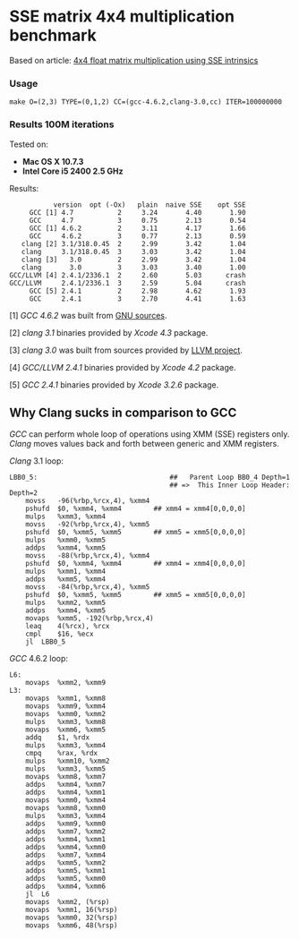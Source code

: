 # SSE matrix 4x4 multiplication benchmark

Based on article: [4x4 float matrix multiplication using SSE intrinsics](http://fhtr.blogspot.com/2010/02/4x4-float-matrix-multiplication-using.html)

### Usage

`make O=(2,3) TYPE=(0,1,2) CC=(gcc-4.6.2,clang-3.0,cc) ITER=100000000`

### Results 100M iterations

Tested on:

* **Mac OS X 10.7.3**
* **Intel Core i5 2400 2.5 GHz**

Results:

	           version  opt (-Ox)   plain  naive SSE    opt SSE
	     GCC [1] 4.7           2     3.24       4.40       1.90
	     GCC     4.7           3     0.75       2.13       0.54
	     GCC [1] 4.6.2         2     3.11       4.17       1.66
	     GCC     4.6.2         3     0.77       2.13       0.59
	   clang [2] 3.1/318.0.45  2     2.99       3.42       1.04
	   clang     3.1/318.0.45  3     3.03       3.42       1.04
	   clang [3]   3.0         2     2.99       3.42       1.04
	   clang       3.0         3     3.03       3.40       1.00
	GCC/LLVM [4] 2.4.1/2336.1  2     2.60       5.03      crash
	GCC/LLVM     2.4.1/2336.1  3     2.59       5.04      crash
	     GCC [5] 2.4.1         2     2.98       4.62       1.93
	     GCC     2.4.1         3     2.70       4.41       1.63

[1] *GCC 4.6.2* was built from [GNU sources](http://gcc.gnu.org/).

[2] *clang 3.1* binaries provided by *Xcode 4.3* package.

[3] *clang 3.0* was built from sources provided by [LLVM project](http://llvm.org/).

[4] *GCC/LLVM 2.4.1* binaries provided by *Xcode 4.2* package.

[5] *GCC 2.4.1* binaries provided by *Xcode 3.2.6* package.

## Why Clang sucks in comparison to GCC

*GCC* can perform whole loop of operations using XMM (SSE) registers only. *Clang* moves values back and forth between generic and XMM registers.

*Clang* 3.1 loop:

	LBB0_5:                                 ##   Parent Loop BB0_4 Depth=1
	                                        ## =>  This Inner Loop Header: Depth=2
		movss	-96(%rbp,%rcx,4), %xmm4
		pshufd	$0, %xmm4, %xmm4        ## xmm4 = xmm4[0,0,0,0]
		mulps	%xmm3, %xmm4
		movss	-92(%rbp,%rcx,4), %xmm5
		pshufd	$0, %xmm5, %xmm5        ## xmm5 = xmm5[0,0,0,0]
		mulps	%xmm0, %xmm5
		addps	%xmm4, %xmm5
		movss	-88(%rbp,%rcx,4), %xmm4
		pshufd	$0, %xmm4, %xmm4        ## xmm4 = xmm4[0,0,0,0]
		mulps	%xmm1, %xmm4
		addps	%xmm5, %xmm4
		movss	-84(%rbp,%rcx,4), %xmm5
		pshufd	$0, %xmm5, %xmm5        ## xmm5 = xmm5[0,0,0,0]
		mulps	%xmm2, %xmm5
		addps	%xmm4, %xmm5
		movaps	%xmm5, -192(%rbp,%rcx,4)
		leaq	4(%rcx), %rcx
		cmpl	$16, %ecx
		jl	LBB0_5

*GCC* 4.6.2 loop:

	L6:
		movaps	%xmm2, %xmm9
	L3:
		movaps	%xmm1, %xmm8
		movaps	%xmm9, %xmm4
		movaps	%xmm0, %xmm2
		mulps	%xmm3, %xmm8
		movaps	%xmm6, %xmm5
		addq	$1, %rdx
		mulps	%xmm3, %xmm4
		cmpq	%rax, %rdx
		mulps	%xmm10, %xmm2
		mulps	%xmm3, %xmm5
		movaps	%xmm8, %xmm7
		addps	%xmm4, %xmm7
		addps	%xmm4, %xmm1
		movaps	%xmm0, %xmm4
		movaps	%xmm8, %xmm0
		mulps	%xmm3, %xmm4
		addps	%xmm9, %xmm0
		addps	%xmm7, %xmm2
		addps	%xmm4, %xmm1
		addps	%xmm4, %xmm0
		addps	%xmm7, %xmm4
		addps	%xmm5, %xmm2
		addps	%xmm5, %xmm1
		addps	%xmm5, %xmm0
		addps	%xmm4, %xmm6
		jl	L6
		movaps	%xmm2, (%rsp)
		movaps	%xmm1, 16(%rsp)
		movaps	%xmm0, 32(%rsp)
		movaps	%xmm6, 48(%rsp)
